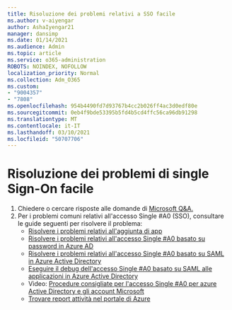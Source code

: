 ```yaml
---
title: Risoluzione dei problemi relativi a SSO facile
ms.author: v-aiyengar
author: AshaIyengar21
manager: dansimp
ms.date: 01/14/2021
ms.audience: Admin
ms.topic: article
ms.service: o365-administration
ROBOTS: NOINDEX, NOFOLLOW
localization_priority: Normal
ms.collection: Adm_O365
ms.custom:
- "9004357"
- "7808"
ms.openlocfilehash: 954b4490fd7d93767b4cc2b026ff4ac3d0edf80e
ms.sourcegitcommit: 0eb4f9bde53395b5fd4b5cd4ffc56ca96db91298
ms.translationtype: MT
ms.contentlocale: it-IT
ms.lasthandoff: 03/10/2021
ms.locfileid: "50707706"
---
```

# <a name="troubleshooting-seamless-single-sign-on-issues"></a>Risoluzione dei problemi di single Sign-On facile

1. Chiedere o cercare risposte alle domande di [Microsoft Q&A.](https://docs.microsoft.com/azure/active-directory/reports-monitoring/howto-find-activity-reports#troubleshoot-issues-with-activity-reports)
1. Per i problemi comuni relativi all'accesso Single #A0 (SSO), consultare le guide seguenti per risolvere il problema:
    - [Risolvere i problemi relativi all'aggiunta di app](https://docs.microsoft.com/azure/active-directory/manage-apps/troubleshoot-adding-apps) 
    - [Risolvere i problemi relativi all'accesso Single #A0 basato su password in Azure AD](https://docs.microsoft.com/azure/active-directory/manage-apps/troubleshoot-password-based-sso) 
    - [Risolvere i problemi relativi all'accesso Single #A0 basato su SAML in Azure Active Directory](https://docs.microsoft.com/azure/active-directory/manage-apps/troubleshoot-saml-based-sso) 
    - [Eseguire il debug dell'accesso Single #A0 basato su SAML alle applicazioni in Azure Active Directory](https://docs.microsoft.com/azure/active-directory/manage-apps/debug-saml-sso-issues) 
    - Video: [Procedure consigliate per l'accesso Single #A0 per azure Active Directory e gli account Microsoft](https://azure.microsoft.com/resources/videos/ignite-2018-single-sign-on-best-practices-for-azure-active-directory-and-microsoft-accounts/) 
    - [Trovare report attività nel portale di Azure](https://docs.microsoft.com/azure/active-directory/reports-monitoring/howto-find-activity-reports#troubleshoot-issues-with-activity-reports)
